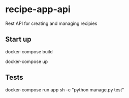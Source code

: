 # recipe-app-api

Rest API for creating and managing recipies

## Start up
docker-compose build

docker-compose up

## Tests
docker-compose run app sh -c "python manage.py test"
